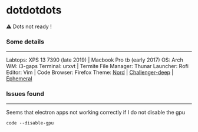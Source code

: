 # dotdotdots
:warning: Dots not ready !

### Some details

---

Labtops: XPS 13 7390 (late 2019) | Macbook Pro tb (early 2017)
OS: Arch
WM: i3-gaps
Terminal: urxvt | Termite
File Manager: Thunar
Launcher: Rofi
Editor: Vim | Code
Browser: Firefox
Theme: [Nord](https://github.com/arcticicestudio/nord) | [Challenger-deep](https://github.com/challenger-deep-theme) | [Ephemeral](https://github.com/elenapan/dotfiles/blob/master/.xfiles/ephemeral)


### Issues found

---
Seems that electron apps not working correctly if I do not disable the gpu

```shell
code --disable-gpu
```

